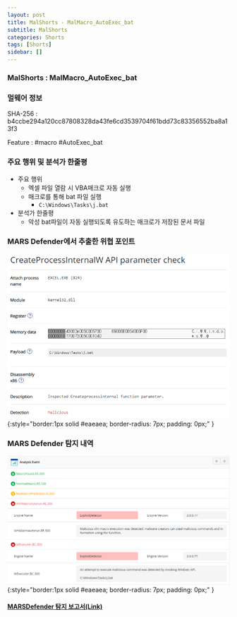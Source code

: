 ```yaml
---
layout: post
title: MalShorts - MalMacro_AutoExec_bat
subtitle: MalShorts
categories: Shorts
tags: [Shorts]
sidebar: []
---
```

### MalShorts : MalMacro_AutoExec_bat

### **멀웨어 정보**

SHA-256 : b4ccbe294a120cc87808328da43fe6cd3539704f61bdd73c83356552ba8a13f3

Feature : #macro #AutoExec_bat



### 주요 행위 및 분석가 한줄평

- 주요 행위
    - 엑셀 파일 열람 시 VBA매크로 자동 실행
    - 매크로를 통해 bat 파일 실행
        - `C:\Windows\Tasks\j.bat`
- 분석가 한줄평
    - 악성 bat파일이 자동 실행되도록 유도하는 매크로가 저장된 문서 파일



### **MARS Defender에서 추출한 위협 포인트**

![image-20230926-005806.png](/assets/images/MalShorts-MalMacro_AutoExec_bat/image-20230926-005806.png){:style="border:1px solid #eaeaea; border-radius: 7px; padding: 0px;" }


### **MARS Defender 탐지 내역**

![image-20230926-020313.png](/assets/images/MalShorts-MalMacro_AutoExec_bat/image-20230926-020313.png){:style="border:1px solid #eaeaea; border-radius: 7px; padding: 0px;" }


#### [MARSDefender 탐지 보고서(Link)](https://marsdefender.seculetter.com/?hash=b4ccbe294a120cc87808328da43fe6cd3539704f61bdd73c83356552ba8a13f3)